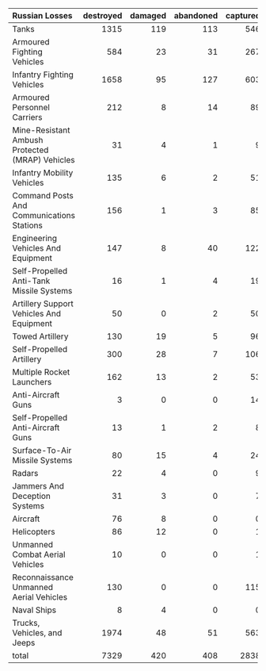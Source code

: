 | Russian Losses                                   |   destroyed |   damaged |   abandoned |   captured |   total |
|:-------------------------------------------------|------------:|----------:|------------:|-----------:|--------:|
| Tanks                                            |        1315 |       119 |         113 |        546 |    2093 |
| Armoured Fighting Vehicles                       |         584 |        23 |          31 |        267 |     905 |
| Infantry Fighting Vehicles                       |        1658 |        95 |         127 |        603 |    2483 |
| Armoured Personnel Carriers                      |         212 |         8 |          14 |         89 |     323 |
| Mine-Resistant Ambush Protected  (MRAP) Vehicles |          31 |         4 |           1 |          9 |      45 |
| Infantry Mobility Vehicles                       |         135 |         6 |           2 |         51 |     194 |
| Command Posts And Communications Stations        |         156 |         1 |           3 |         85 |     245 |
| Engineering Vehicles And Equipment               |         147 |         8 |          40 |        122 |     317 |
| Self-Propelled Anti-Tank Missile Systems         |          16 |         1 |           4 |         19 |      40 |
| Artillery Support Vehicles And Equipment         |          50 |         0 |           2 |         50 |     102 |
| Towed Artillery                                  |         130 |        19 |           5 |         96 |     250 |
| Self-Propelled Artillery                         |         300 |        28 |           7 |        106 |     441 |
| Multiple Rocket Launchers                        |         162 |        13 |           2 |         53 |     230 |
| Anti-Aircraft Guns                               |           3 |         0 |           0 |         14 |      17 |
| Self-Propelled Anti-Aircraft Guns                |          13 |         1 |           2 |          8 |      24 |
| Surface-To-Air Missile Systems                   |          80 |        15 |           4 |         24 |     123 |
| Radars                                           |          22 |         4 |           0 |          9 |      35 |
| Jammers And Deception Systems                    |          31 |         3 |           0 |          7 |      41 |
| Aircraft                                         |          76 |         8 |           0 |          0 |      84 |
| Helicopters                                      |          86 |        12 |           0 |          1 |      99 |
| Unmanned Combat Aerial Vehicles                  |          10 |         0 |           0 |          1 |      11 |
| Reconnaissance Unmanned Aerial Vehicles          |         130 |         0 |           0 |        115 |     245 |
| Naval Ships                                      |           8 |         4 |           0 |          0 |      12 |
| Trucks, Vehicles, and Jeeps                      |        1974 |        48 |          51 |        563 |    2636 |
| total                                            |        7329 |       420 |         408 |       2838 |   10995 |